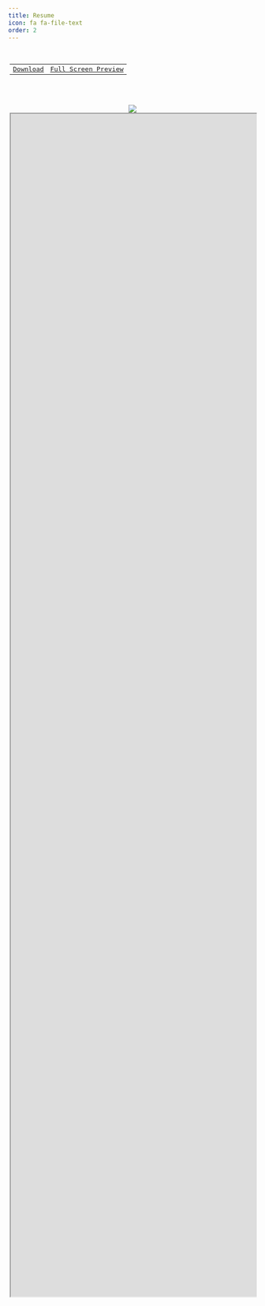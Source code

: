 ```yaml
---
title: Resume
icon: fa fa-file-text
order: 2
---
```

<pre style="padding: 3px; text-align: center;">
<center>
<table class="noborder">
  <tr class="noborder">
<td class="noborder pad8" style="text-align: center;">
  <a href="https://drive.google.com/file/d/1nmrUxpTAFinU003mh4oomq5PCoIt86KI/view" type="application/octet-stream" download="yourpdf.pdf"><bb>Download</bb></a>
</td>
<td class="noborder pad8" style="text-align: center;">
<a href="https://drive.google.com/file/d/1nmrUxpTAFinU003mh4oomq5PCoIt86KI/preview"><w>Full Screen Preview</w></a>
</td>
  </tr>

  <!-- <tr class="noborder">
<td class="noborder pad8" style="text-align: center;">
<a href="https://docs.google.com/viewerng/viewer?url=https://github.com/sys41x4/sys41x4.github.io/raw/main/assets/docs/resume/Arijit+Bhowmick+%5Bsys41x4%5D+Resume.pdf"><w>Full Screen Preview</w></a>
</td>
  </tr> -->
  
</table>
</center>

<img src="https://kounter.tk/badge/sys41x4.github.io_resume?label=&color=333&style=for-the-badge&cntSuffix=%20Views"/>
<iframe src="https://drive.google.com/file/d/1nmrUxpTAFinU003mh4oomq5PCoIt86KI/preview" allow="autoplay" style="min-height:60vh;width:100vh"/>
</pre>